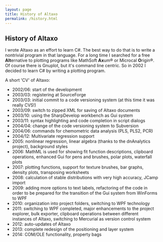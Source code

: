 ```yaml
---
layout: page
title: History of Altaxo
permalink: /history.html
---
```


## History of Altaxo

I wrote Altaxo as an effort to learn C#. 
The best way to do that is to write a nontrivial program in that language. 
For a long time I searched for a free **Alt**ernative to plotting programs 
like MathSoft **Ax**um® or Microcal **O**rigin®. 
Of course there is Gnuplot, but it's command line centric. 
So in 2002 I decided to learn C# by writing a plotting program.

A short 'CV' of Altaxo:

* 2002/06: start of the development
* 2003/03: registering at SourceForge
* 2003/03: initial commit to a code versioning system (at this time it was really CVS!)
* 2003/09: switch to zipped XML for saving of Altaxo documents
* 2003/10: using the SharpDevelop workbench as Gui system
* 2003/11: syntax highlighting and code completion in script dialogs
* 2004/04: change of the code versioning system to Subversion
* 2004/06: commands for chemometric data analysis (PLS, PLS2, PCR)
* 2004/12: Multivariate regression support
* 2005: nonlinear regression, linear algebra (thanks to the dnAnalytics project), background styles
* 2006: MathML is used for showing fit function descriptions, clipboard operations, enhanced Gui for pens and brushes, polar plots, waterfall plots
* 2007: plotting functions, support for texture brushes, bar graphs, density plots, transposing worksheets
* 2008: calculation of stable distributions with very high accuracy, JCamp import
* 2009: adding more options to text labels, refactoring of the code in order to be prepared for the transition of the Gui system from WinForms to WPF
* 2010: organization into project folders, switching to WPF technology
* 2011: switching to WPF completed, major enhancements to the project explorer, bulk exporter, clipboard operations between different instances of Altaxo, switching to Mercurial as version control system
* 2012: auto-updates of Altaxo
* 2013: complete redesign of the positioning and layer system
* 2014: COM/OLE functionality, property bags
